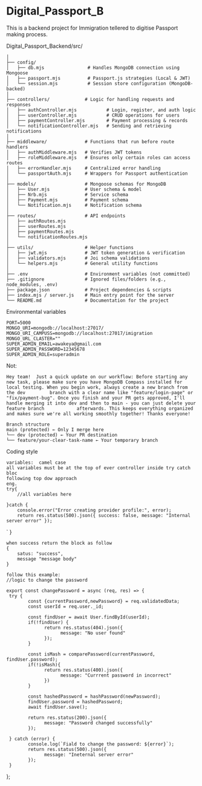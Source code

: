 # Digital_Passport_B
This is a backend project for Immigration tellered to digitise Passport making process.

Digital_Passport_Backend/src/

    │
    ├── config/
    │   ├── db.mjs                # Handles MongoDB connection using Mongoose
    │   ├── passport.mjs          # Passport.js strategies (Local & JWT)
    │   └── session.mjs           # Session store configuration (MongoDB-backed)
    │
    ├── controllers/             # Logic for handling requests and responses
    │   ├── authController.mjs           # Login, register, and auth logic
    │   ├── userController.mjs           # CRUD operations for users
    │   ├── paymentController.mjs        # Payment processing & records
    │   └── notificationController.mjs   # Sending and retrieving notifications
    │
    ├── middleware/              # Functions that run before route handlers
    │   ├── authMiddleware.mjs   # Verifies JWT tokens
    │   ├── roleMiddleware.mjs   # Ensures only certain roles can access routes
    │   ├── errorHandler.mjs     # Centralized error handling
    │   └── passportAuth.mjs     # Wrappers for Passport authentication
    │
    ├── models/                  # Mongoose schemas for MongoDB
    │   ├── User.mjs             # User schema & model
    │   ├── Nrb.mjs              # Service schema
    │   ├── Payment.mjs          # Payment schema
    │   └── Notification.mjs     # Notification schema
    │
    ├── routes/                  # API endpoints
    │   ├── authRoutes.mjs
    │   ├── userRoutes.mjs
    │   ├── paymentRoutes.mjs
    │   └── notificationRoutes.mjs
    │
    ├── utils/                   # Helper functions
    │   ├── jwt.mjs              # JWT token generation & verification
    │   ├── validators.mjs       # Joi schema validations
    │   └── helpers.mjs          # General utility functions
    │
    ├── .env                     # Environment variables (not committed)
    ├── .gitignore               # Ignored files/folders (e.g., node_modules, .env)
    ├── package.json             # Project dependencies & scripts
    ├── index.mjs / server.js    # Main entry point for the server
    └── README.md                # Documentation for the project

Environmental variables

    PORT=5000
    MONGO_URI=mongodb://localhost:27017/
    MONGO_URI_CAMPUSS=mongodb://localhost:27017/imigration
    MONGO_URL_CLASTER=""
    SUPER_ADMIN_EMAIL=awakeya@gmail.com
    SUPER_ADMIN_PASSWORD=12345678
    SUPER_ADMIN_ROLE=superadmin

Not: 

    Hey team!  Just a quick update on our workflow: Before starting any new task, please make sure you have MongoDB Compass installed for local testing. When you begin work, always create a new branch from the dev         branch with a clear name like "feature/login-page" or "fix/payment-bug". Once you finish and your PR gets approved, I'll handle merging it into dev and then to main - you can just delete your feature branch            afterwards. This keeps everything organized and makes sure we're all working smoothly together! Thanks everyone! 
    
    Branch structure
    main (protected) ← Only I merge here
    └── dev (protected) ← Your PR destination
    └── feature/your-clear-task-name ← Your temporary branch

Coding style

    variables:  camel case
    all variables must be at the top of ever controller inside try catch bloc
    following top dow approach
    eng. 
    try{
        //all variables here

    }catch {
        console.error("Error creating provider profile:", error);
        return res.status(500).json({ success: false, message: "Internal server error" });
`
    }

    when success return the block as follow 
    {
        satus: "success",
        message "message body"
    }

    follow this example:
    //logic to change the password

    export const changePassword = async (req, res) => {
     try {
            const {currentPassword,newPassword} = req.validatedData;
            const userId = req.user._id;

            const findUser = await User.findById(userId);
            if(!findUser) {
                  return res.status(404).json({
                        message: "No user found"
                  });
            }

            const isMash = comparePassword(currentPassword, findUser.password);
            if(!isMash){
                  return res.status(400).json({
                        message: "Currrent password in incorrect"
                  })
            }

            const hashedPassword = hashPassword(newPassword);
            findUser.password = hashedPassword;
            await findUser.save();

            return res.status(200).json({
                  message: "Password changed successfully"
            });
      
     } catch (error) {
            console.log(`Fiald to change the password: ${error}`);
            return res.status(500).json({
                  message: "Ineternal server error"
            });
     }
};

